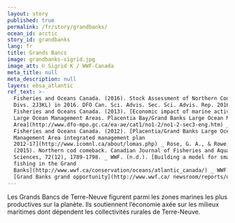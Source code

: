 ```yaml
---
layout: story
published: true
permalink: /fr/story/grandbanks/
ocean_id: arctic
story_id: grandbanks
lang: fr
title: Grands Bancs
image: grandbanks-sigrid.jpg
image_att: © Sigrid K / WWF-Canada
meta_title: null
meta_description: null
layers: ebsa_atlantic
ref_text: >-
  Fisheries and Oceans Canada. (2016). Stock Assessment of Northern Cod (NAFO
  Divs. 2J3KL) in 2016. DFO Can. Sci. Advis. Sec. Sci. Advis. Rep. 2016/026 _
  Fisheries and Oceans Canada. (2013). [Economic impact of marine activities in
  Large Ocean Management Areas. Placentia Bay/Grand Banks Large Ocean Management
  Area](http://www.dfo-mpo.gc.ca/ea-ae/cat1/no1-2/no1-2-sec3-eng.htm) _ 
  Fisheries and Oceans Canada. (2012). [Placentia/Grand Banks Large Ocean
  Management Area integrated management plan
  2012-17](http://www.icomnl.ca/about/lomas.php) _ Rose, G. A., & Rowe, S.
  (2015). Northern cod comeback. Canadian Journal of Fisheries and Aquatic
  Sciences, 72(12), 1789-1798. _ WWF. (n.d.). [Building a model for smarter
  fishing in the Grand
  Banks](http://www.wwf.ca/conservation/oceans/atlantic_canada/) _ WWF. (n.d.).
  [Grand Banks grand opportunity](http://www.wwf.ca/ newsroom/reports/oceans/)
---
```


Les Grands Bancs de Terre-Neuve figurent parmi les zones marines les plus productives sur la planète. Ils soutiennent l’économie axée sur les milieux maritimes dont dépendent les collectivités rurales de Terre-Neuve.

